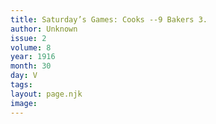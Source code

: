 ```yaml
---
title: Saturday’s Games: Cooks --9 Bakers 3.
author: Unknown
issue: 2
volume: 8
year: 1916
month: 30
day: V
tags:
layout: page.njk
image:
---
```


